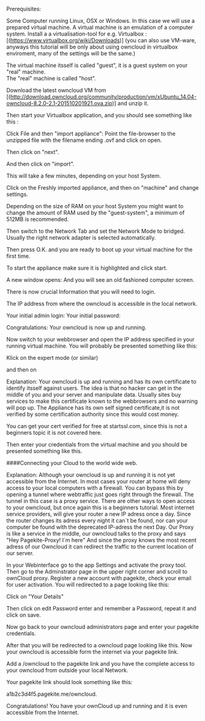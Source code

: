 Prerequisites:

Some Computer running Linux, OSX or Windows.
In this case we will use a prepared virtual machine. A virtual machine is an emulation of a computer system. 
Install a a virtualisation-tool  for e.g. Virtualbox :[(https://www.virtualbox.org/wiki/Downloads)] 
(you can also use VM-ware, anyways this tutorial will be only about using owncloud in virtualbox enviroment, many of the settings will be the same.)

The virtual machine itsself is called  "guest", it is a guest system on your "real" machine.               
The "real" machine is called "host".

Download the latest owncloud VM from [(http://download.owncloud.org/community/production/vm/xUbuntu_14.04-owncloud-8.2.0-2.1-201510201921.ova.zip)] and unzip it.

Then start your Virtualbox application, and you should see something like this :









Click File and then "import appliance":
Point the file-browser to the unzipped file with the filename ending .ovf and click on open.

Then click on "next".

And then click on "import".


This will take a few minutes, depending on your host System.

Click on the Freshly imported appliance, and then on "machine" and change settings. 





Depending on the size of RAM on your host System you might want to change the amount of RAM used by the "guest-system", a minimum of 512MB is recommended.

Then switch to the Network Tab and set the Network Mode to bridged. Usually the right network adapter is selected automatically.  




Then press O.K. and you are ready to boot up your virtual machine for the first time.

To start the appliance make sure it is highlighted and click start.

A new window opens: And you will see an old fashioned computer screen. 

There is now crucial Information that you will need to login.


The IP address from where the owncloud is accessible in the local network.

Your initial admin login:
Your initial password: 





Congratulations: Your owncloud is now up and running.

Now switch to your webbrowser and open the IP address specified in your running virtual machine.
You will probably be presented something like this:

Klick on the expert mode (or similar)




and then on 



Explanation: Your owncloud is up and running and has its own certificate to identify itsself against users.
The idea is that no hacker can get in the middle of you and your server and manipulate data. 
Usually sites buy services to make this certificate known to the webbrowsers and no warning will pop up.
The Appliance has its own self signed certificate,it is not verified by some certification authority since this would cost money.

You can get your cert verified for free at startssl.com, since this is not a beginners topic it is not covered here.

Then enter your credentials from the virtual machine and you should be presented something like this.






####Connecting your Cloud to the world wide web.

Explanation: Although your owncloud is up and running it is not yet accessible from the Internet. In most cases your router at home will
deny access to your local computers with a firewall. You can bypass this by opening a tunnel where webtraffic just goes right through the firewall.
The tunnel in this case is a proxy service. There are other ways to open access to your owncloud, but once again this is a beginners tutorial.
Most internet service providers, will give your router a new IP adress once a day. Since the router changes its adress every night it can´t be found, nor can your computer be 
found with the deprecated IP-adress the next Day. Our Proxy is like a service in the middle, our owncloud talks to the proxy and says "Hey Pagekite-Proxy! I´m here" And since the proxy knows the most recent adress of our Owncloud it can redirect the traffic to the current location of our server. 
  

In your Webinterface go to the app Settings and activate the proxy tool.
Then go to the Adminstrator page in the upper right corner and scroll to ownCloud proxy.
Register a new account with pagekite, check your email for user activation.
You will redirected to a page looking like this:







Click on "Your Details"








Then click on edit Password 
enter and remember a Password, repeat it and click on save.

Now go back to your owncloud administrators page and enter your pagekite credentials. 









After that you will be redirected to a owncloud page looking like this.
Now your owncloud is accessible form the internet via your pagekite link.

Add a /owncloud to the pagekite link and you have the complete access to your owncloud from outside your local Network.

Your pagekite link should look something like this: 

a1b2c3d4f5.pagekite.me/owncloud.


Congratulations! You have your ownCloud up and running and it is even accessible from the Internet.

